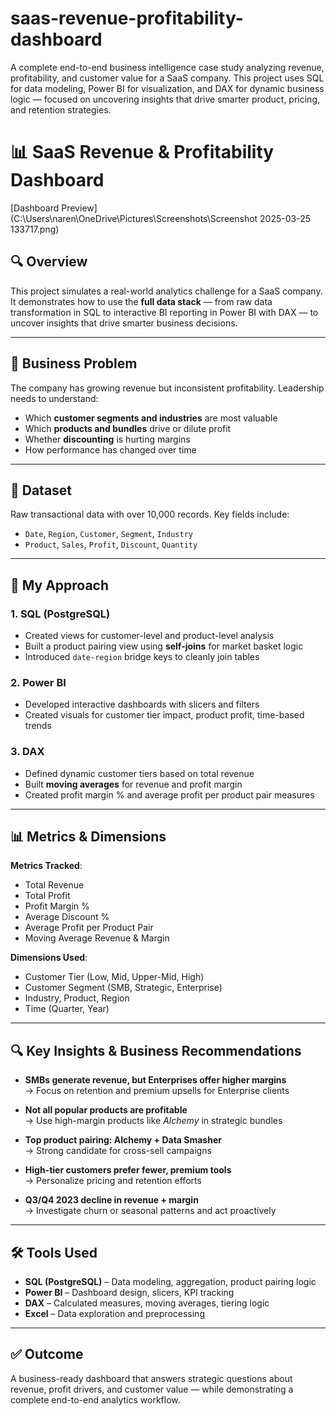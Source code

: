 # saas-revenue-profitability-dashboard
A complete end-to-end business intelligence case study analyzing revenue, profitability, and customer value for a SaaS company. This project uses SQL for data modeling, Power BI for visualization, and DAX for dynamic business logic — focused on uncovering insights that drive smarter product, pricing, and retention strategies.
# 📊 SaaS Revenue & Profitability Dashboard

[Dashboard Preview](C:\Users\naren\OneDrive\Pictures\Screenshots\Screenshot 2025-03-25 133717.png)


## 🔍 Overview  
This project simulates a real-world analytics challenge for a SaaS company. It demonstrates how to use the **full data stack** — from raw data transformation in SQL to interactive BI reporting in Power BI with DAX — to uncover insights that drive smarter business decisions.

---

## 💼 Business Problem  
The company has growing revenue but inconsistent profitability. Leadership needs to understand:
- Which **customer segments and industries** are most valuable  
- Which **products and bundles** drive or dilute profit  
- Whether **discounting** is hurting margins  
- How performance has changed over time

---

## 📁 Dataset  
Raw transactional data with over 10,000 records. Key fields include:
- `Date`, `Region`, `Customer`, `Segment`, `Industry`  
- `Product`, `Sales`, `Profit`, `Discount`, `Quantity`

---

## 🧱 My Approach

### 1. SQL (PostgreSQL)
- Created views for customer-level and product-level analysis  
- Built a product pairing view using **self-joins** for market basket logic  
- Introduced `date-region` bridge keys to cleanly join tables

### 2. Power BI
- Developed interactive dashboards with slicers and filters  
- Created visuals for customer tier impact, product profit, time-based trends

### 3. DAX
- Defined dynamic customer tiers based on total revenue  
- Built **moving averages** for revenue and profit margin  
- Created profit margin % and average profit per product pair measures

---

## 📊 Metrics & Dimensions

**Metrics Tracked**:
- Total Revenue  
- Total Profit  
- Profit Margin %  
- Average Discount %  
- Average Profit per Product Pair  
- Moving Average Revenue & Margin

**Dimensions Used**:
- Customer Tier (Low, Mid, Upper-Mid, High)  
- Customer Segment (SMB, Strategic, Enterprise)  
- Industry, Product, Region  
- Time (Quarter, Year)

---

## 🔍 Key Insights & Business Recommendations

- **SMBs generate revenue, but Enterprises offer higher margins**  
  → Focus on retention and premium upsells for Enterprise clients

- **Not all popular products are profitable**  
  → Use high-margin products like *Alchemy* in strategic bundles

- **Top product pairing: Alchemy + Data Smasher**  
  → Strong candidate for cross-sell campaigns

- **High-tier customers prefer fewer, premium tools**  
  → Personalize pricing and retention efforts

- **Q3/Q4 2023 decline in revenue + margin**  
  → Investigate churn or seasonal patterns and act proactively

---

## 🛠 Tools Used

- **SQL (PostgreSQL)** – Data modeling, aggregation, product pairing logic  
- **Power BI** – Dashboard design, slicers, KPI tracking  
- **DAX** – Calculated measures, moving averages, tiering logic  
- **Excel** – Data exploration and preprocessing

---

## ✅ Outcome

A business-ready dashboard that answers strategic questions about revenue, profit drivers, and customer value — while demonstrating a complete end-to-end analytics workflow.
